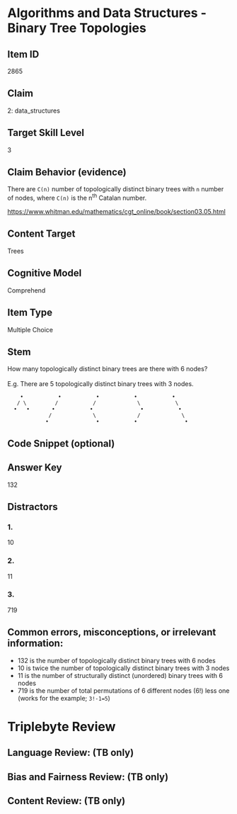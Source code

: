 # Algorithms and Data Structures - Binary Tree Topologies

## Item ID
2865

## Claim
2: data_structures

## Target Skill Level
3

## Claim Behavior (evidence)
There are `C(n)` number of topologically distinct binary trees with `n` number of nodes, where `C(n)`
is the n<sup>th</sup> Catalan number.

https://www.whitman.edu/mathematics/cgt_online/book/section03.05.html

## Content Target
Trees

## Cognitive Model
Comprehend

## Item Type
Multiple Choice

## Stem
How many topologically distinct binary trees are there with 6 nodes?
<br><br>
E.g. There are 5 topologically distinct binary trees with 3 nodes.

```
    •           •           •           •           •           
   / \         /           /             \           \
  •   •       •           •               •           •
             /             \             /             \
            •               •           •               •
```

## Code Snippet (optional)

## Answer Key
132

## Distractors
### 1.
10

### 2.
11

### 3.
719

## Common errors, misconceptions, or irrelevant information:
- 132 is the number of topologically distinct binary trees with 6 nodes
- 10 is twice the number of topologically distinct binary trees with 3 nodes
- 11 is the number of structurally distinct (unordered) binary trees with 6 nodes
- 719 is the number of total permutations of 6 different nodes (6!) less one (works for the example; `3!-1=5`)

# Triplebyte Review

## Language Review: (TB only)

## Bias and Fairness Review: (TB only)

## Content Review: (TB only)
